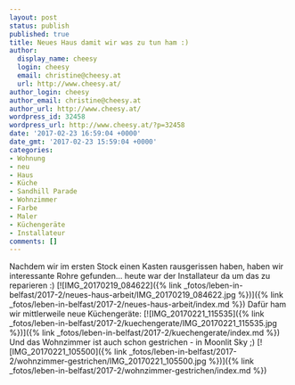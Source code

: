 ```yaml
---
layout: post
status: publish
published: true
title: Neues Haus damit wir was zu tun ham :)
author:
  display_name: cheesy
  login: cheesy
  email: christine@cheesy.at
  url: http://www.cheesy.at/
author_login: cheesy
author_email: christine@cheesy.at
author_url: http://www.cheesy.at/
wordpress_id: 32458
wordpress_url: http://www.cheesy.at/?p=32458
date: '2017-02-23 16:59:04 +0000'
date_gmt: '2017-02-23 15:59:04 +0000'
categories:
- Wohnung
- neu
- Haus
- Küche
- Sandhill Parade
- Wohnzimmer
- Farbe
- Maler
- Küchengeräte
- Installateur
comments: []
---
```

Nachdem wir im ersten Stock einen Kasten rausgerissen haben, haben wir interessante Rohre gefunden... heute war der Installateur da um das zu reparieren :)
[![IMG_20170219_084622]({% link _fotos/leben-in-belfast/2017-2/neues-haus-arbeit/IMG_20170219_084622.jpg %})]({% link _fotos/leben-in-belfast/2017-2/neues-haus-arbeit/index.md %})
Dafür ham wir mittlerweile neue Küchengeräte:
[![IMG_20170221_115535]({% link _fotos/leben-in-belfast/2017-2/kuechengerate/IMG_20170221_115535.jpg %})]({% link _fotos/leben-in-belfast/2017-2/kuechengerate/index.md %})
Und das Wohnzimmer ist auch schon gestrichen - in Moonlit Sky ;)
[![IMG_20170221_105500]({% link _fotos/leben-in-belfast/2017-2/wohnzimmer-gestrichen/IMG_20170221_105500.jpg %})]({% link _fotos/leben-in-belfast/2017-2/wohnzimmer-gestrichen/index.md %})
